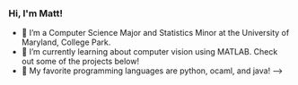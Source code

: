 ### Hi, I'm Matt!
- 🐢 I’m a Computer Science Major and Statistics Minor at the University of Maryland, College Park.
- 🌱 I’m currently learning about computer vision using MATLAB. Check out some of the projects below!
- 💎 My favorite programming languages are python, ocaml, and java!
-->
